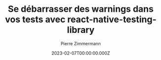 ---
slug: >-
  /talks/react-native-paris/february-2023/pierre-zimmermann-se-debarrasser-des-warnings-dans-vos-tests-avec-react-native-testing-library
date: 2023-02-07T00:00:00.000Z
title: Se débarrasser des warnings dans vos tests avec react-native-testing-library
author: Pierre Zimmermann
video: LAIUZdm74UU
thumbnail: https://async-assets.s3.eu-west-3.amazonaws.com/thumbnails/LAIUZdm74UU.jpg
slides: null
tags: []
year: 2023
conference: react-native-paris
edition: february-2023
allow_ads: false
---